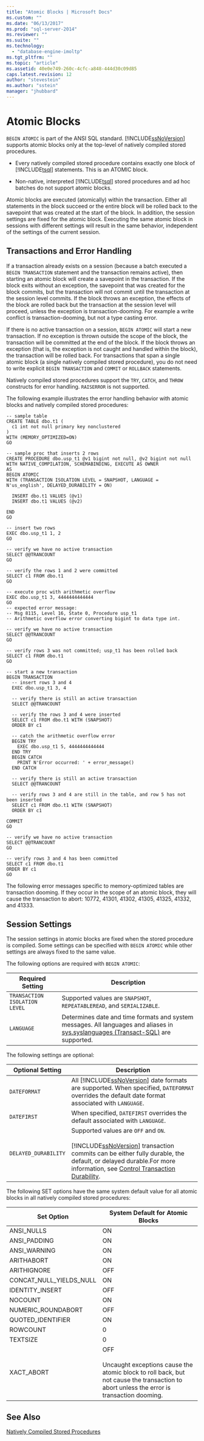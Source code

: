 ```yaml
---
title: "Atomic Blocks | Microsoft Docs"
ms.custom: ""
ms.date: "06/13/2017"
ms.prod: "sql-server-2014"
ms.reviewer: ""
ms.suite: ""
ms.technology: 
  - "database-engine-imoltp"
ms.tgt_pltfrm: ""
ms.topic: "article"
ms.assetid: 40e0e749-260c-4cfc-a848-444d30c09d85
caps.latest.revision: 12
author: "stevestein"
ms.author: "sstein"
manager: "jhubbard"
---
```

# Atomic Blocks
  `BEGIN ATOMIC` is part of the ANSI SQL standard. [!INCLUDE[ssNoVersion](../../includes/ssnoversion-md.md)] supports atomic blocks only at the top-level of natively compiled stored procedures.  
  
-   Every natively compiled stored procedure contains exactly one block of [!INCLUDE[tsql](../../includes/tsql-md.md)] statements. This is an ATOMIC block.  
  
-   Non-native, interpreted [!INCLUDE[tsql](../../includes/tsql-md.md)] stored procedures and ad hoc batches do not support atomic blocks.  
  
 Atomic blocks are executed (atomically) within the transaction. Either all statements in the block succeed or the entire block will be rolled back to the savepoint that was created at the start of the block. In addition, the session settings are fixed for the atomic block. Executing the same atomic block in sessions with different settings will result in the same behavior, independent of the settings of the current session.  
  
## Transactions and Error Handling  
 If a transaction already exists on a session (because a batch executed a `BEGIN TRANSACTION` statement and the transaction remains active), then starting an atomic block will create a savepoint in the transaction. If the block exits without an exception, the savepoint that was created for the block commits, but the transaction will not commit until the transaction at the session level commits. If the block throws an exception, the effects of the block are rolled back but the transaction at the session level will proceed, unless the exception is transaction-dooming. For example a write conflict is transaction-dooming, but not a type casting error.  
  
 If there is no active transaction on a session, `BEGIN ATOMIC` will start a new transaction. If no exception is thrown outside the scope of the block, the transaction will be committed at the end of the block. If the block throws an exception (that is, the exception is not caught and handled within the block), the transaction will be rolled back. For transactions that span a single atomic block (a single natively compiled stored procedure), you do not need to write explicit `BEGIN TRANSACTION` and `COMMIT` or `ROLLBACK` statements.  
  
 Natively compiled stored procedures support the `TRY`, `CATCH`, and `THROW` constructs for error handling. `RAISERROR` is not supported.  
  
 The following example illustrates the error handling behavior with atomic blocks and natively compiled stored procedures:  
  
```tsql  
-- sample table  
CREATE TABLE dbo.t1 (  
  c1 int not null primary key nonclustered  
)  
WITH (MEMORY_OPTIMIZED=ON)  
GO  
  
-- sample proc that inserts 2 rows  
CREATE PROCEDURE dbo.usp_t1 @v1 bigint not null, @v2 bigint not null  
WITH NATIVE_COMPILATION, SCHEMABINDING, EXECUTE AS OWNER  
AS  
BEGIN ATOMIC  
WITH (TRANSACTION ISOLATION LEVEL = SNAPSHOT, LANGUAGE = N'us_english', DELAYED_DURABILITY = ON)  
  
  INSERT dbo.t1 VALUES (@v1)  
  INSERT dbo.t1 VALUES (@v2)  
  
END  
GO  
  
-- insert two rows  
EXEC dbo.usp_t1 1, 2  
GO  
  
-- verify we have no active transaction  
SELECT @@TRANCOUNT  
GO  
  
-- verify the rows 1 and 2 were committed  
SELECT c1 FROM dbo.t1  
GO  
  
-- execute proc with arithmetic overflow  
EXEC dbo.usp_t1 3, 4444444444444  
GO  
-- expected error message:  
-- Msg 8115, Level 16, State 0, Procedure usp_t1  
-- Arithmetic overflow error converting bigint to data type int.  
  
-- verify we have no active transaction  
SELECT @@TRANCOUNT  
GO  
  
-- verify rows 3 was not committed; usp_t1 has been rolled back  
SELECT c1 FROM dbo.t1  
GO  
  
-- start a new transaction  
BEGIN TRANSACTION  
  -- insert rows 3 and 4  
  EXEC dbo.usp_t1 3, 4  
  
  -- verify there is still an active transaction  
  SELECT @@TRANCOUNT  
  
  -- verify the rows 3 and 4 were inserted  
  SELECT c1 FROM dbo.t1 WITH (SNAPSHOT)   
  ORDER BY c1  
  
  -- catch the arithmetic overflow error  
  BEGIN TRY  
    EXEC dbo.usp_t1 5, 4444444444444  
  END TRY  
  BEGIN CATCH  
    PRINT N'Error occurred: ' + error_message()  
  END CATCH  
  
  -- verify there is still an active transaction  
  SELECT @@TRANCOUNT  
  
  -- verify rows 3 and 4 are still in the table, and row 5 has not been inserted  
  SELECT c1 FROM dbo.t1 WITH (SNAPSHOT)   
  ORDER BY c1  
  
COMMIT  
GO  
  
-- verify we have no active transaction  
SELECT @@TRANCOUNT  
GO  
  
-- verify rows 3 and 4 has been committed  
SELECT c1 FROM dbo.t1  
ORDER BY c1  
GO  
```  
  
 The following error messages specific to memory-optimized tables are transaction dooming. If they occur in the scope of an atomic block, they will cause the transaction to abort: 10772, 41301, 41302, 41305, 41325, 41332, and 41333.  
  
## Session Settings  
 The session settings in atomic blocks are fixed when the stored procedure is compiled. Some settings can be specified with `BEGIN ATOMIC` while other settings are always fixed to the same value.  
  
 The following options are required with `BEGIN ATOMIC`:  
  
|Required Setting|Description|  
|----------------------|-----------------|  
|`TRANSACTION ISOLATION LEVEL`|Supported values are `SNAPSHOT`, `REPEATABLEREAD`, and `SERIALIZABLE`.|  
|`LANGUAGE`|Determines date and time formats and system messages. All languages and aliases in [sys.syslanguages &#40;Transact-SQL&#41;](~/relational-databases/system-compatibility-views/sys-syslanguages-transact-sql.md) are supported.|  
  
 The following settings are optional:  
  
|Optional Setting|Description|  
|----------------------|-----------------|  
|`DATEFORMAT`|All [!INCLUDE[ssNoVersion](../../includes/ssnoversion-md.md)] date formats are supported. When specified, `DATEFORMAT` overrides the default date format associated with `LANGUAGE`.|  
|`DATEFIRST`|When specified, `DATEFIRST` overrides the default associated with `LANGUAGE`.|  
|`DELAYED_DURABILITY`|Supported values are `OFF` and `ON`.<br /><br /> [!INCLUDE[ssNoVersion](../../includes/ssnoversion-md.md)] transaction commits can be either fully durable, the default, or delayed durable.For more information, see [Control Transaction Durability](../logs/control-transaction-durability.md).|  
  
 The following SET options have the same system default value for all atomic blocks in all natively compiled stored procedures:  
  
|Set Option|System Default for Atomic Blocks|  
|----------------|--------------------------------------|  
|ANSI_NULLS|ON|  
|ANSI_PADDING|ON|  
|ANSI_WARNING|ON|  
|ARITHABORT|ON|  
|ARITHIGNORE|OFF|  
|CONCAT_NULL_YIELDS_NULL|ON|  
|IDENTITY_INSERT|OFF|  
|NOCOUNT|ON|  
|NUMERIC_ROUNDABORT|OFF|  
|QUOTED_IDENTIFIER|ON|  
|ROWCOUNT|0|  
|TEXTSIZE|0|  
|XACT_ABORT|OFF<br /><br /> Uncaught exceptions cause the atomic block to roll back, but not cause the transaction to abort unless the error is transaction dooming.|  
  
## See Also  
 [Natively Compiled Stored Procedures](../native-client-odbc-queries/executing-statements/procedures.md)  
  
  